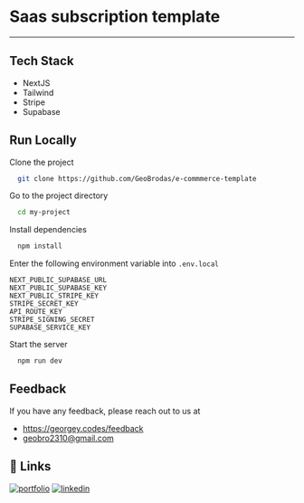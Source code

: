# Saas subscription template

---

## Tech Stack

- NextJS
- Tailwind
- Stripe
- Supabase

## Run Locally

Clone the project

```bash
  git clone https://github.com/GeoBrodas/e-commmerce-template
```

Go to the project directory

```bash
  cd my-project
```

Install dependencies

```bash
  npm install
```

Enter the following environment variable into `.env.local`

```
NEXT_PUBLIC_SUPABASE_URL
NEXT_PUBLIC_SUPABASE_KEY
NEXT_PUBLIC_STRIPE_KEY
STRIPE_SECRET_KEY
API_ROUTE_KEY
STRIPE_SIGNING_SECRET
SUPABASE_SERVICE_KEY
```

Start the server

```bash
  npm run dev
```

## Feedback

If you have any feedback, please reach out to us at

- https://georgey.codes/feedback
- geobro2310@gmail.com

## 🔗 Links

[![portfolio](https://img.shields.io/badge/my_portfolio-000?style=for-the-badge&logo=ko-fi&logoColor=white)](https://georgey.codes/)
[![linkedin](https://img.shields.io/badge/linkedin-0A66C2?style=for-the-badge&logo=linkedin&logoColor=white)](https://www.linkedin.com/in/georgeyvb/)
